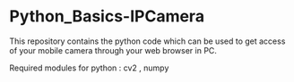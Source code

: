 # Python_Basics-IPCamera
This repository contains the python code which can be used to get access of your mobile camera through your web browser in PC.



Required modules for python : cv2 , numpy
